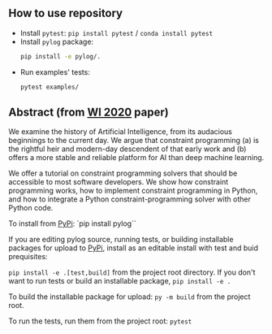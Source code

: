 ## How to use repository
* Install `pytest`: `pip install pytest` / `conda install pytest`
* Install `pylog` package:
  ```sh
  pip install -e pylog/.
  ```
* Run examples' tests:
  ```sh
  pytest examples/
  ```


## Abstract (from [WI 2020](http://wi2020.vcrab.com.au/) paper)

We examine the history of Artificial Intelligence, from its audacious beginnings to the current day. We argue that constraint programming (a) is the rightful heir and modern-day descendent of that early work and (b) offers a more stable and reliable platform for AI than deep machine learning.

We offer a tutorial on constraint programming solvers that should be accessible to most software developers. We show how constraint programming works, how to implement constraint programming in Python, and how to integrate a Python constraint-programming solver with other Python code. 


To install from [PyPi](https://pypi.org/project/pylog/): `pip install pylog``

If you are editing pylog source, running tests, or building installable packages for upload to [PyPi](https://pypi.org/project/pylog/), install as an editable install with test and buid prequisites:

  `pip install -e .[test,build]` from the project root directory.  If you don't want to run tests or build an installable package, 
  `pip install -e .`

  To build the installable package for upload:
  `py -m build` from the project root.

  To run the tests, run them from the project root:
  `pytest`


